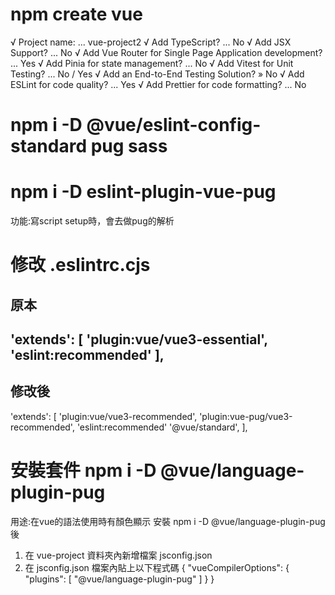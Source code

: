 
# npm create vue
√ Project name: ... vue-project2
√ Add TypeScript? ... No 
√ Add JSX Support? ... No 
√ Add Vue Router for Single Page Application development? ... Yes
√ Add Pinia for state management? ... No 
√ Add Vitest for Unit Testing? ... No / Yes
√ Add an End-to-End Testing Solution? » No
√ Add ESLint for code quality? ... Yes
√ Add Prettier for code formatting? ... No 

# npm i -D @vue/eslint-config-standard pug sass
# npm i -D eslint-plugin-vue-pug
功能:寫script setup時，會去做pug的解析

# 修改 .eslintrc.cjs 
## 原本
  'extends': [
    'plugin:vue/vue3-essential',
    'eslint:recommended'
  ],
----------------
## 修改後
  'extends': [
    'plugin:vue/vue3-recommended',
    'plugin:vue-pug/vue3-recommended',
    'eslint:recommended'
    '@vue/standard',
  ],

# 安裝套件 npm i -D @vue/language-plugin-pug
用途:在vue的語法使用時有顏色顯示
安裝 npm i -D @vue/language-plugin-pug 後 
1. 在 vue-project 資料夾內新增檔案 jsconfig.json 
2. 在 jsconfig.json 檔案內貼上以下程式碼
{
"vueCompilerOptions": {
"plugins": [
"@vue/language-plugin-pug"
]
}
}


